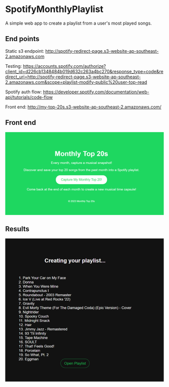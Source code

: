 # SpotifyMonthlyPlaylist

A simple web app to create a playlist from a user's most played songs.

## End points

Static s3 endpoint: <http://spotify-redirect-page.s3-website-ap-southeast-2.amazonaws.com>

Testing: <https://accounts.spotify.com/authorize?client_id=d226cb1348484b019d632c263a4bc270&response_type=code&redirect_uri=http://spotify-redirect-page.s3-website-ap-southeast-2.amazonaws.com&scope=playlist-modify-public%20user-top-read>

Spotify auth flow: <https://developer.spotify.com/documentation/web-api/tutorials/code-flow>

Front end: <http://my-top-20s.s3-website-ap-southeast-2.amazonaws.com/>

## Front end

![Front End](frontend.png)

## Results

![Result](redirect.png)
